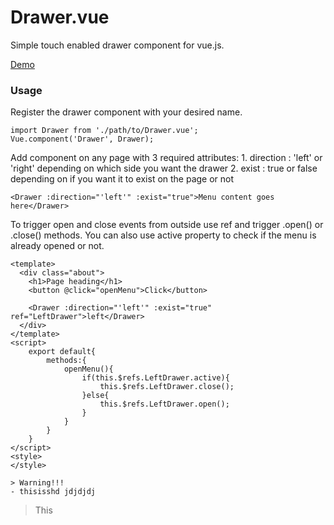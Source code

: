 # Drawer.vue
Simple touch enabled drawer component for vue.js.

[Demo](https://oncebot.github.io/Drawer.vue/)

### Usage
Register the drawer component with your desired name.
```
import Drawer from './path/to/Drawer.vue';
Vue.component('Drawer', Drawer);
```


Add <Drawer> component on any page with 3 required attributes:
	1. direction : 'left' or 'right' depending on which side you want the drawer
	2. exist : true or false depending on if you want it to exist on the page or not
```
<Drawer :direction="'left'" :exist="true">Menu content goes here</Drawer>
```

To trigger open and close events from outside use ref and trigger .open() or .close() methods.
You can also use active property to check if the menu is already opened or not.
```
<template>
  <div class="about">
    <h1>Page heading</h1>
    <button @click="openMenu">Click</button>

    <Drawer :direction="'left'" :exist="true" ref="LeftDrawer">left</Drawer>
  </div>
</template>
<script>
	export default{
		methods:{
			openMenu(){
				if(this.$refs.LeftDrawer.active){
					this.$refs.LeftDrawer.close();					
				}else{
					this.$refs.LeftDrawer.open();
				}
			}
		}
	}
</script>
<style>
</style>
```
```
> Warning!!!
- thisisshd jdjdjdj
```
> This
